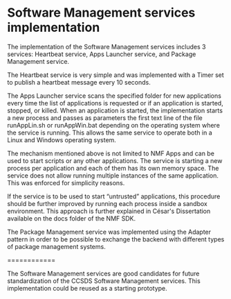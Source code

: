 Software Management services implementation
============

The implementation of the Software Management services includes 3 services: Heartbeat service, Apps Launcher service, and Package Management service.

The Heartbeat service is very simple and was implemented with a Timer set to publish a heartbeat message every 10 seconds.

The Apps Launcher service scans the specified folder for new applications every time the list of applications is requested or if an application is started, stopped, or killed. When an application is started, the implementation starts a new process and passes as parameters the first text line of the file runAppLin.sh or runAppWin.bat depending on the operating system where the service is running. This allows the same service to operate both in a Linux and Windows operating system.

The mechanism mentioned above is not limited to NMF Apps and can be used to start scripts or any other applications. The service is starting a new process per application and each of them has its own memory space. The service does not allow running multiple instances of the same application. This was enforced for simplicity reasons.

If the service is to be used to start “untrusted” applications, this procedure should be further improved by running each process inside a sandbox environment. This approach is further explained in César's Dissertation available on the docs folder of the NMF SDK.

The Package Management service was implemented using the Adapter pattern in order to be possible to exchange the backend with different types of package management systems.

============

The Software Management services are good candidates for future standardization of the CCSDS Software Management services. This implementation could be reused as a starting prototype.


